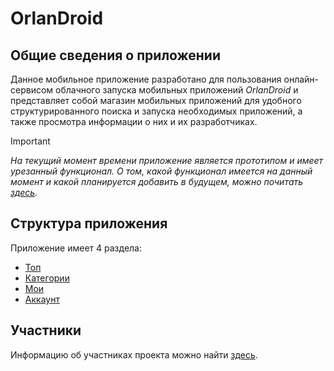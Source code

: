 # OrlanDroid
## Общие сведения о приложении
Данное мобильное приложение разработано для пользования онлайн-сервисом облачного запуска мобильных приложений *OrlanDroid* и представляет собой магазин мобильных приложений для удобного структурированного поиска и запуска необходимых приложений, а также просмотра информации о них и их разработчиках.
> [!IMPORTANT]
> *На текущий момент времени приложение является прототипом и имеет урезанный функционал. О том, какой функционал имеется на данный момент и какой планируется добавить в будущем, можно почитать [здесь](/etc/roadmap/README.md).*
## Структура приложения
Приложение имеет 4 раздела:
* [Топ](/sections/top/README.md)
* [Категории](/sections/categories/README.md)
* [Мои](/sections/myapps/README.md)
* [Аккаунт](/sections/account/README.md)
## Участники
Информацию об участниках проекта можно найти [здесь](/etc/contributors/README.md).
